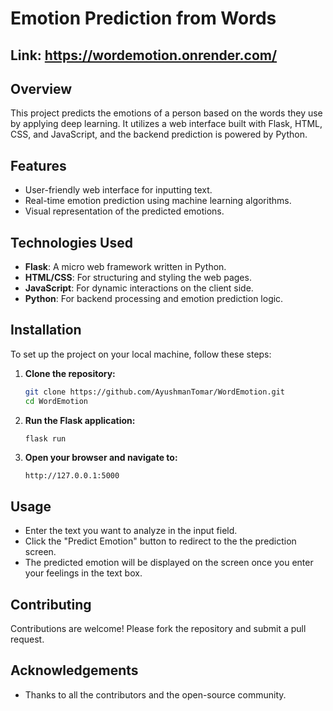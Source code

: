 # Emotion Prediction from Words

## Link: https://wordemotion.onrender.com/

## Overview
This project predicts the emotions of a person based on the words they use by applying deep learning. It utilizes a web interface built with Flask, HTML, CSS, and JavaScript, and the backend prediction is powered by Python.

## Features
- User-friendly web interface for inputting text.
- Real-time emotion prediction using machine learning algorithms.
- Visual representation of the predicted emotions.

## Technologies Used
- **Flask**: A micro web framework written in Python.
- **HTML/CSS**: For structuring and styling the web pages.
- **JavaScript**: For dynamic interactions on the client side.
- **Python**: For backend processing and emotion prediction logic.

## Installation
To set up the project on your local machine, follow these steps:

1. **Clone the repository:**
    ```bash
    git clone https://github.com/AyushmanTomar/WordEmotion.git
    cd WordEmotion
    ```

4. **Run the Flask application:**
    ```bash
    flask run
    ```

5. **Open your browser and navigate to:**
    ```
    http://127.0.0.1:5000
    ```

## Usage
- Enter the text you want to analyze in the input field.
- Click the "Predict Emotion" button to redirect to the the prediction screen.
- The predicted emotion will be displayed on the screen once you enter your feelings in the text box.

## Contributing
Contributions are welcome! Please fork the repository and submit a pull request.


## Acknowledgements
- Thanks to all the contributors and the open-source community.

